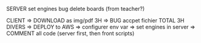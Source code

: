 SERVER
set engines
bug delete boards (from teacher?)

CLIENT
    => DOWNLOAD as img/pdf                                          3H
    => BUG accpet fichier
                                                                    TOTAL 3H
DIVERS
    => DEPLOY to AWS
    => configurer env var
    => set engines in server
    => COMMENT all code (server first, then front scripts)
